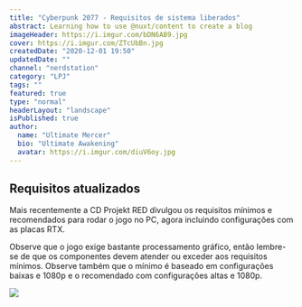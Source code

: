 ```yaml
---
title: "Cyberpunk 2077 - Requisitos de sistema liberados"
abstract: Learning how to use @nuxt/content to create a blog
imageHeader: https://i.imgur.com/bDN6AB9.jpg
cover: https://i.imgur.com/ZTcUbBn.jpg
createdDate: "2020-12-01 19:50"
updatedDate: ""
channel: "nerdstation"
category: "LPJ"
tags: ""
featured: true
type: "normal"
headerLayout: "landscape"
isPublished: true
author:
  name: "Ultimate Mercer"
  bio: "Ultimate Awakening"
  avatar: https://i.imgur.com/diuV6oy.jpg
---
```


## Requisitos atualizados

Mais recentemente a CD Projekt RED divulgou os requisitos mínimos e recomendados para rodar o jogo no PC, agora incluindo configurações com as placas RTX.

Observe que o jogo exige bastante processamento gráfico, então lembre-se de que os componentes devem atender ou exceder aos requisitos mínimos. Observe também que o mínimo é baseado em configurações baixas e 1080p e o recomendado com configurações altas e 1080p.

<img src="https://cdn-l-mkt.cdprojektred.com/image/16_9_PTBR_e1ggqczk1ur1f1r3.jpg" class="img-fluid mx-auto d-block mb-3"/>
